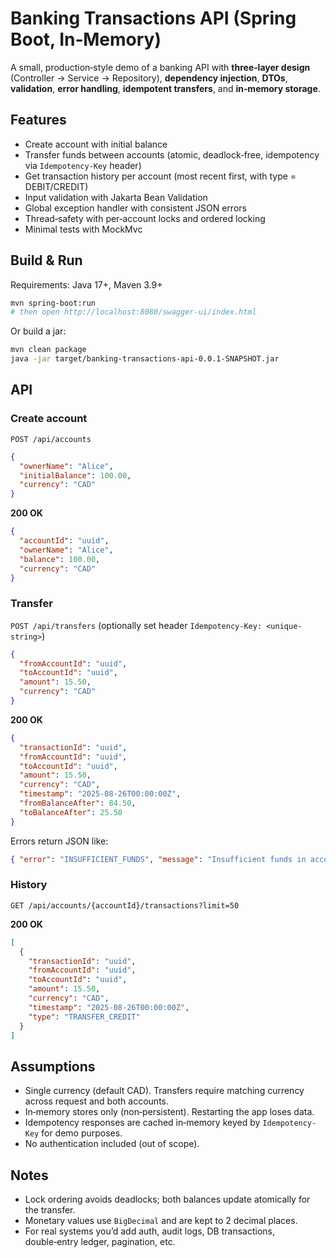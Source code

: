 # Banking Transactions API (Spring Boot, In‑Memory)

A small, production‑style demo of a banking API with **three‑layer design** (Controller → Service → Repository),
**dependency injection**, **DTOs**, **validation**, **error handling**, **idempotent transfers**, and **in‑memory storage**.

## Features

- Create account with initial balance
- Transfer funds between accounts (atomic, deadlock‑free, idempotency via `Idempotency-Key` header)
- Get transaction history per account (most recent first, with type = DEBIT/CREDIT)
- Input validation with Jakarta Bean Validation
- Global exception handler with consistent JSON errors
- Thread‑safety with per‑account locks and ordered locking
- Minimal tests with MockMvc

## Build & Run

Requirements: Java 17+, Maven 3.9+

```bash
mvn spring-boot:run
# then open http://localhost:8080/swagger-ui/index.html
```

Or build a jar:

```bash
mvn clean package
java -jar target/banking-transactions-api-0.0.1-SNAPSHOT.jar
```

## API

### Create account

`POST /api/accounts`

```json
{
  "ownerName": "Alice",
  "initialBalance": 100.00,
  "currency": "CAD"
}
```

**200 OK**

```json
{
  "accountId": "uuid",
  "ownerName": "Alice",
  "balance": 100.00,
  "currency": "CAD"
}
```

### Transfer

`POST /api/transfers` (optionally set header `Idempotency-Key: <unique-string>`)

```json
{
  "fromAccountId": "uuid",
  "toAccountId": "uuid",
  "amount": 15.50,
  "currency": "CAD"
}
```

**200 OK**

```json
{
  "transactionId": "uuid",
  "fromAccountId": "uuid",
  "toAccountId": "uuid",
  "amount": 15.50,
  "currency": "CAD",
  "timestamp": "2025-08-26T00:00:00Z",
  "fromBalanceAfter": 84.50,
  "toBalanceAfter": 25.50
}
```

Errors return JSON like:

```json
{ "error": "INSUFFICIENT_FUNDS", "message": "Insufficient funds in account ...", "timestamp": "..." }
```

### History

`GET /api/accounts/{accountId}/transactions?limit=50`

**200 OK**

```json
[
  {
    "transactionId": "uuid",
    "fromAccountId": "uuid",
    "toAccountId": "uuid",
    "amount": 15.50,
    "currency": "CAD",
    "timestamp": "2025-08-26T00:00:00Z",
    "type": "TRANSFER_CREDIT"
  }
]
```

## Assumptions

- Single currency (default CAD). Transfers require matching currency across request and both accounts.
- In‑memory stores only (non‑persistent). Restarting the app loses data.
- Idempotency responses are cached in‑memory keyed by `Idempotency-Key` for demo purposes.
- No authentication included (out of scope).

## Notes

- Lock ordering avoids deadlocks; both balances update atomically for the transfer.
- Monetary values use `BigDecimal` and are kept to 2 decimal places.
- For real systems you’d add auth, audit logs, DB transactions, double‑entry ledger, pagination, etc.
